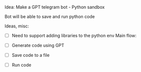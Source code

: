 Idea: Make a GPT telegram bot - Python sandbox

Bot will be able to save and run python code

Ideas, misc:
- [ ] Need to support adding libraries to the python env
Main flow:
- [ ] Generate code using GPT
- [ ] Save code to a file
- [ ] Run code


